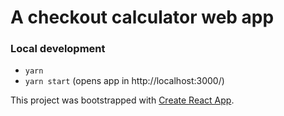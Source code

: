 # A checkout calculator web app

### Local development
- `yarn`
- `yarn start` (opens app in http://localhost:3000/)

This project was bootstrapped with [Create React App](https://github.com/facebook/create-react-app).

